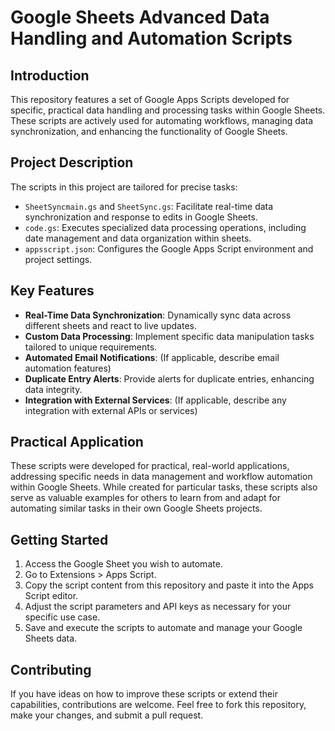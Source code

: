 # Google Sheets Advanced Data Handling and Automation Scripts

## Introduction
This repository features a set of Google Apps Scripts developed for specific, practical data handling and processing tasks within Google Sheets. These scripts are actively used for automating workflows, managing data synchronization, and enhancing the functionality of Google Sheets.

## Project Description
The scripts in this project are tailored for precise tasks:
- `SheetSyncmain.gs` and `SheetSync.gs`: Facilitate real-time data synchronization and response to edits in Google Sheets.
- `code.gs`: Executes specialized data processing operations, including date management and data organization within sheets.
- `appsscript.json`: Configures the Google Apps Script environment and project settings.

## Key Features
- **Real-Time Data Synchronization**: Dynamically sync data across different sheets and react to live updates.
- **Custom Data Processing**: Implement specific data manipulation tasks tailored to unique requirements.
- **Automated Email Notifications**: (If applicable, describe email automation features)
- **Duplicate Entry Alerts**: Provide alerts for duplicate entries, enhancing data integrity.
- **Integration with External Services**: (If applicable, describe any integration with external APIs or services)

## Practical Application
These scripts were developed for practical, real-world applications, addressing specific needs in data management and workflow automation within Google Sheets. While created for particular tasks, these scripts also serve as valuable examples for others to learn from and adapt for automating similar tasks in their own Google Sheets projects.

## Getting Started
1. Access the Google Sheet you wish to automate.
2. Go to Extensions > Apps Script.
3. Copy the script content from this repository and paste it into the Apps Script editor.
4. Adjust the script parameters and API keys as necessary for your specific use case.
5. Save and execute the scripts to automate and manage your Google Sheets data.

## Contributing
If you have ideas on how to improve these scripts or extend their capabilities, contributions are welcome. Feel free to fork this repository, make your changes, and submit a pull request.

